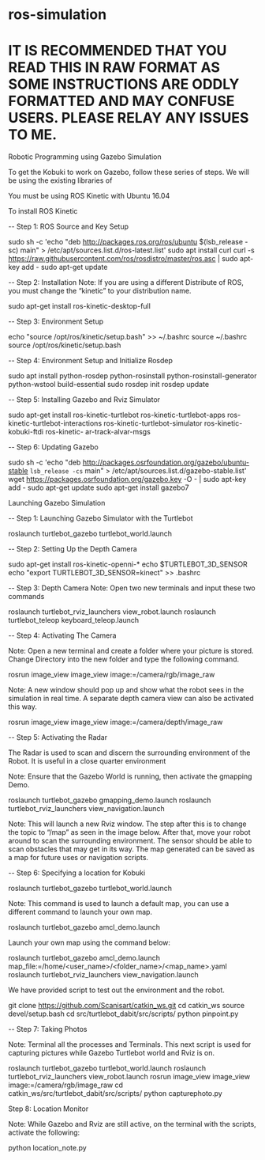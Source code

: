 # ros-simulation
# IT IS RECOMMENDED THAT YOU READ THIS IN RAW FORMAT AS SOME INSTRUCTIONS ARE ODDLY FORMATTED AND MAY CONFUSE USERS. PLEASE RELAY ANY ISSUES TO ME.

Robotic Programming using Gazebo Simulation

To get the Kobuki to work on Gazebo, follow these series of steps. We will be using the existing libraries of 

You must be using ROS Kinetic with Ubuntu 16.04

To install ROS Kinetic

-- Step 1: ROS Source and Key Setup

sudo sh -c 'echo "deb http://packages.ros.org/ros/ubuntu $(lsb_release -sc) main" > /etc/apt/sources.list.d/ros-latest.list'
sudo apt install curl 
curl -s https://raw.githubusercontent.com/ros/rosdistro/master/ros.asc | sudo apt-key add -
sudo apt-get update

-- Step 2: Installation
Note: If you are using a different Distribute of ROS, you must change the “kinetic” to your   distribution name.

sudo apt-get install ros-kinetic-desktop-full

-- Step 3: Environment Setup

echo "source /opt/ros/kinetic/setup.bash" >> ~/.bashrc
source ~/.bashrc
source /opt/ros/kinetic/setup.bash

-- Step 4: Environment Setup and Initialize Rosdep

sudo apt install python-rosdep python-rosinstall python-rosinstall-generator python-wstool build-essential
sudo rosdep init
rosdep update

-- Step 5: Installing Gazebo and Rviz Simulator

sudo apt-get install ros-kinetic-turtlebot ros-kinetic-turtlebot-apps ros-kinetic-turtlebot-interactions ros-kinetic-turtlebot-simulator ros-kinetic-kobuki-ftdi ros-kinetic-   ar-track-alvar-msgs

-- Step 6: Updating Gazebo

sudo sh -c 'echo "deb http://packages.osrfoundation.org/gazebo/ubuntu-stable `lsb_release -cs` main" > /etc/apt/sources.list.d/gazebo-stable.list'
wget https://packages.osrfoundation.org/gazebo.key -O - | sudo apt-key add -
sudo apt-get update
sudo apt-get install gazebo7


Launching Gazebo Simulation 

-- Step 1: Launching Gazebo Simulator with the Turtlebot

roslaunch turtlebot_gazebo turtlebot_world.launch

-- Step 2: Setting Up the Depth Camera 

sudo apt-get install ros-kinetic-openni-*
echo $TURTLEBOT_3D_SENSOR
echo "export TURTLEBOT_3D_SENSOR=kinect" >> .bashrc

-- Step 3: Depth Camera 
Note: Open two new terminals and input these two commands

roslaunch turtlebot_rviz_launchers view_robot.launch
roslaunch turtlebot_teleop keyboard_teleop.launch

-- Step 4: Activating The Camera

Note: Open a new terminal and create a folder where your picture is stored. Change Directory into the new folder and type the following command.

rosrun image_view image_view image:=/camera/rgb/image_raw

Note: A new window should pop up and show what the robot sees in the simulation in real time. A separate depth camera view can also be activated this way.

rosrun image_view image_view image:=/camera/depth/image_raw

-- Step 5: Activating the Radar 

The Radar is used to scan and discern the surrounding environment of the Robot. It is useful in a close quarter environment

Note: Ensure that the Gazebo World is running, then activate the gmapping Demo.

roslaunch turtlebot_gazebo gmapping_demo.launch
roslaunch turtlebot_rviz_launchers view_navigation.launch

Note: This will launch a new Rviz window. The step after this is to change the topic to “/map” as seen in the image below. After that, move your robot  around to scan the surrounding environment. The sensor should be able to scan obstacles that may get in its way. The map generated can be saved as a map for future uses or navigation scripts.

-- Step 6: Specifying a location for Kobuki 

roslaunch turtlebot_gazebo turtlebot_world.launch

Note: This command is used to launch a default map, you can use a different command to launch your own map.

roslaunch turtlebot_gazebo amcl_demo.launch

Launch your own map using the command below:

roslaunch turtlebot_gazebo amcl_demo.launch map_file:=/home/<user_name>/<folder_name>/<map_name>.yaml
roslaunch turtlebot_rviz_launchers view_navigation.launch

We have provided script to test out the environment and the robot.

git clone https://github.com/Scanisart/catkin_ws.git
cd catkin_ws
source devel/setup.bash
cd src/turtlebot_dabit/src/scripts/
python pinpoint.py

-- Step 7: Taking Photos

Note: Terminal all the processes and Terminals. This next script is used for capturing pictures while Gazebo Turtlebot world and Rviz is on.

roslaunch turtlebot_gazebo turtlebot_world.launch
roslaunch turtlebot_rviz_launchers view_robot.launch
rosrun image_view image_view image:=/camera/rgb/image_raw
cd catkin_ws/src/turtlebot_dabit/src/scripts/
python capturephoto.py

Step 8: Location Monitor 

Note: While Gazebo and Rviz are still active, on the terminal with the scripts, activate the following:

python location_note.py


